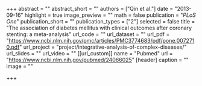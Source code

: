 +++
abstract = ""
abstract_short = ""
authors = ["Qin et al."]
date = "2013-09-16"
highlight = true
image_preview = ""
math = false
publication = "*PLoS One*"
publication_short = ""
publication_types = ["2"]
selected = false
title = "The association of diabetes mellitus with clinical outcomes after coronary stenting: a meta-analysis"
url_code = ""
url_dataset = ""
url_pdf = "https://www.ncbi.nlm.nih.gov/pmc/articles/PMC3774683/pdf/pone.0072710.pdf"
url_project = "project/integrative-analysis-of-complex-diseases/"
url_slides = ""
url_video = ""
[[url_custom]]
    name = "Pubmed"
    url = "https://www.ncbi.nlm.nih.gov/pubmed/24066025"
[header]
  caption = ""
  image = ""

+++

